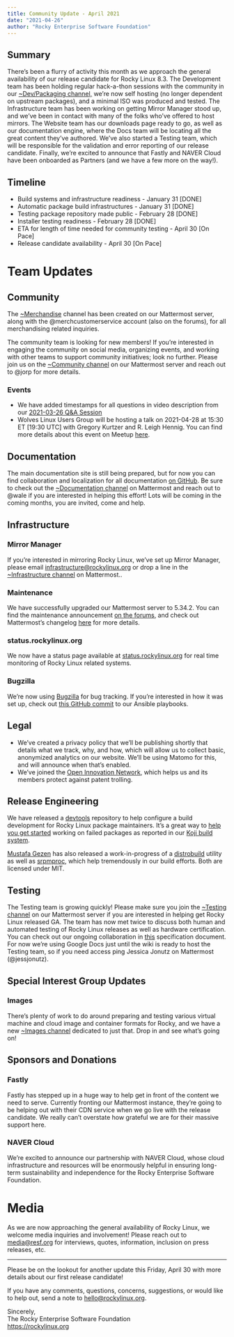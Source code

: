 ```yaml
---
title: Community Update - April 2021
date: "2021-04-26"
author: "Rocky Enterprise Software Foundation"
---
```


## Summary

There’s been a flurry of activity this month as we approach the general availability of our release candidate for Rocky Linux 8.3. The Development team has been holding regular hack-a-thon sessions with the community in our [~Dev/Packaging channel,](https://chat.rockylinux.org/rocky-linux/channels/dev-packaging) we’re now self hosting (no longer dependent on upstream packages), and a minimal ISO was produced and tested. The Infrastructure team has been working on getting Mirror Manager stood up, and we’ve been in contact with many of the folks who’ve offered to host mirrors. The Website team has our downloads page ready to go, as well as our documentation engine, where the Docs team will be locating all the great content they’ve authored. We’ve also started a Testing team, which will be responsible for the validation and error reporting of our release candidate. Finally, we’re excited to announce that Fastly and NAVER Cloud have been onboarded as Partners (and we have a few more on the way!).

## Timeline

- Build systems and infrastructure readiness - January 31 [DONE]
- Automatic package build infrastructures - January 31 [DONE]
- Testing package repository made public - February 28 [DONE]
- Installer testing readiness - February 28 [DONE]
- ETA for length of time needed for community testing - April 30 [On Pace]
- Release candidate availability - April 30 [On Pace]

# Team Updates

## Community

The [~Merchandise](https://chat.rockylinux.org/rocky-linux/channels/merchandise) channel has been created on our Mattermost server, along with the @merchcustomerservice account (also on the forums), for all merchandising related inquiries.

The community team is looking for new members! If you’re interested in engaging the community on social media, organizing events, and working with other teams to support community initiatives; look no further. Please join us on the [~Community channel](https://chat.rockylinux.org/rocky-linux/channels/community) on our Mattermost server and reach out to @jorp for more details.

### Events

- We have added timestamps for all questions in video description from our [2021-03-26 Q&A Session](https://www.youtube.com/watch?v=ULPGVBLLGuc)
- Wolves Linux Users Group will be hosting a talk on 2021-04-28 at 15:30 ET [19:30 UTC] with Gregory Kurtzer and R. Leigh Hennig. You can find more details about this event on Meetup [here](https://wolveslug.org.uk/event/talk-rocky-linux-28th-april-2021/).

## Documentation

The main documentation site is still being prepared, but for now you can find collaboration and localization for all documentation [on GitHub](https://github.com/rocky-linux/documentation/). Be sure to check out the [~Documentation channel](https://chat.rockylinux.org/rocky-linux/channels/documentation) on Mattermost and reach out to @wale if you are interested in helping this effort! Lots will be coming in the coming months, you are invited, come and help.

## Infrastructure

### Mirror Manager

If you’re interested in mirroring Rocky Linux, we’ve set up Mirror Manager, please email [infrastructure@rockylinux.org](mailto:infrastructure@rockylinux.org) or drop a line in the [~Infrastructure channel](https://chat.rockylinux.org/rocky-linux/channels/infrastructure) on Mattermost..

### Maintenance

We have successfully upgraded our Mattermost server to 5.34.2. You can find the maintenance announcement [on the forums](https://forums.rockylinux.org/t/mattermost-maintenance-2021-04-18-02-00-utc-to-2021-04-18-05-00-utc/2309), and check out Mattermost’s changelog [here](https://docs.mattermost.com/administration/changelog.html#release-v5-34-feature-release) for more details.

### status.rockylinux.org

We now have a status page available at [status.rockylinux.org](https://status.rockylinux.org/) for real time monitoring of Rocky Linux related systems.

### Bugzilla

We’re now using [Bugzilla](https://bugs.rockylinux.org/) for bug tracking. If you’re interested in how it was set up, check out [this GitHub commit](https://github.com/rocky-linux/infrastructure/commit/d532f6a28dca1682e6c8555981e1220e49d1e809) to our Ansible playbooks.

## Legal

- We’ve created a privacy policy that we’ll be publishing shortly that details what we track, why, and how, which will allow us to collect basic, anonymized analytics on our website. We’ll be using Matomo for this, and will announce when that’s enabled.
- We’ve joined the [Open Innovation Network](https://openinventionnetwork.com/), which helps us and its members protect against patent trolling.

## Release Engineering

We have released a [devtools](https://github.com/rocky-linux/devtools) repository to help configure a build development for Rocky Linux package maintainers. It’s a great way to [help you get started](https://docs.rockylinux.org/guides/package_management/package_dev_start/) working on failed packages as reported in our [Koji build system](https://kojidev.rockylinux.org/koji/).

[Mustafa Gezen](mailto:mustafa@rockylinux.org) has also released a work-in-progress of a [distrobuild](https://github.com/rocky-linux/distrobuild) utility as well as [srpmproc](https://github.com/rocky-linux/srpmproc), which help tremendously in our build efforts. Both are licensed under MIT.

## Testing

The Testing team is growing quickly! Please make sure you join the [~Testing channel](https://chat.rockylinux.org/rocky-linux/channels/testing) on our Mattermost server if you are interested in helping get Rocky Linux released GA. The team has now met twice to discuss both human and automated testing of Rocky Linux releases as well as hardware certification. You can check out our ongoing collaboration in [this](https://docs.google.com/document/d/1wjwQCAM2wg-P_MNKXlI_LZ27TvAqKOZbloGF7Cam7rU/edit) specification document. For now we’re using Google Docs just until the wiki is ready to host the Testing team, so if you need access ping Jessica Jonutz on Mattermost (@jessjonutz).

## Special Interest Group Updates

### Images

There’s plenty of work to do around preparing and testing various virtual machine and cloud image and container formats for Rocky, and we have a new [~Images channel](https://chat.rockylinux.org/rocky-linux/channels/images) dedicated to just that. Drop in and see what’s going on!

## Sponsors and Donations

### Fastly

Fastly has stepped up in a huge way to help get in front of the content we need to serve. Currently fronting our Mattermost instance, they’re going to be helping out with their CDN service when we go live with the release candidate. We really can’t overstate how grateful we are for their massive support here.

### NAVER Cloud

We’re excited to announce our partnership with NAVER Cloud, whose cloud infrastructure and resources will be enormously helpful in ensuring long-term sustainability and independence for the Rocky Enterprise Software Foundation.

# Media

As we are now approaching the general availability of Rocky Linux, we welcome media inquiries and involvement! Please reach out to [media@resf.org](mailto:media@resf.org) for interviews, quotes, information, inclusion on press releases, etc.

---

Please be on the lookout for another update this Friday, April 30 with more details about our first release candidate!

If you have any comments, questions, concerns, suggestions, or would like to help out, send a note to [hello@rockylinux.org](mailto:hello@rockylinux.org).

<span class="mb-2">
  Sincerely,<br/>
  The Rocky Enterprise Software Foundation<br/>
  <a href="https://rockylinux.org">https://rockylinux.org</a>
</span>
